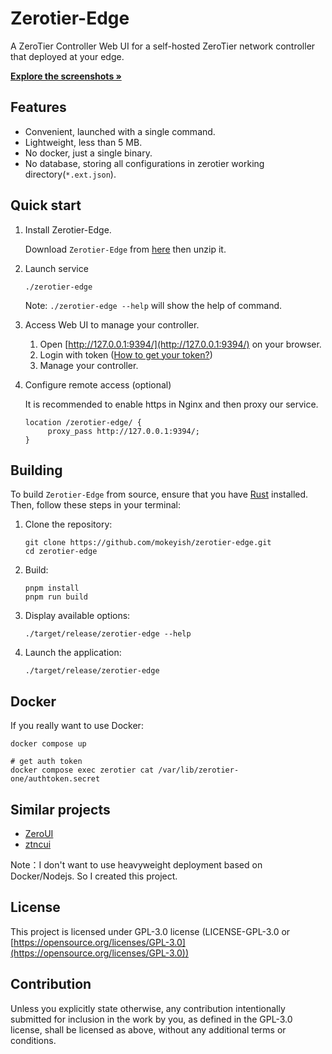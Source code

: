 # Zerotier-Edge

A ZeroTier Controller Web UI for a self-hosted ZeroTier network controller that deployed at your edge.

<a href="https://github.com/mokeyish/zerotier-edge/tree/main/screenshots"><strong>Explore the screenshots »</strong></a>

## Features

- Convenient, launched with a single command.
- Lightweight, less than 5 MB.
- No docker, just a single binary.
- No database, storing all configurations in zerotier working directory(`*.ext.json`).

## Quick start

1. Install Zerotier-Edge.

   Download `Zerotier-Edge` from [here](https://github.com/mokeyish/zerotier-edge/releases) then unzip it.

2. Launch service

   ```shell
   ./zerotier-edge
   ```
   Note: `./zerotier-edge --help` will show the help of command.

3. Access Web UI to manage your controller.

   1. Open [http://127.0.0.1:9394/](http://127.0.0.1:9394/) on your browser.
   2. Login with token ([How to get your token?](https://docs.zerotier.com/self-hosting/network-controllers/#authtoken))
   3. Manage your controller.

4. Configure remote access (optional)

   It is recommended to enable https in Nginx and then proxy our service.
   
   ```nginx
   location /zerotier-edge/ {
        proxy_pass http://127.0.0.1:9394/;
   }
   ```
## Building

To build `Zerotier-Edge` from source, ensure that you have [Rust](https://www.rust-lang.org/learn/get-started) installed. Then, follow these steps in your terminal:

1. Clone the repository:

   ```shell
   git clone https://github.com/mokeyish/zerotier-edge.git
   cd zerotier-edge
   ```

2. Build:

   ```shell
   pnpm install
   pnpm run build
   ```

4. Display available options:

   ```shell
   ./target/release/zerotier-edge --help
   ```

5. Launch the application:

   ```shell
   ./target/release/zerotier-edge
   ```

## Docker

If you really want to use Docker:

```shell
docker compose up

# get auth token
docker compose exec zerotier cat /var/lib/zerotier-one/authtoken.secret
```

## Similar projects

- [ZeroUI](https://github.com/dec0dOS/zero-ui)
- [ztncui](https://github.com/key-networks/ztncui)

Note：I don't want to use heavyweight deployment based on Docker/Nodejs. So I created this project.

## License

This project  is licensed under GPL-3.0 license (LICENSE-GPL-3.0 or [https://opensource.org/licenses/GPL-3.0](https://opensource.org/licenses/GPL-3.0))

## Contribution

Unless you explicitly state otherwise, any contribution intentionally submitted for inclusion in the work by you, as defined in the GPL-3.0 license, shall be licensed as above, without any additional terms or conditions.
